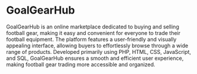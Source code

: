 # GoalGearHub
GoalGearHub is an online marketplace dedicated to buying and selling football gear, making it easy and convenient for everyone to trade their football equipment. The platform features a user-friendly and visually appealing interface, allowing buyers to effortlessly browse through a wide range of products. Developed primarily using PHP, HTML, CSS, JavaScript, and SQL, GoalGearHub ensures a smooth and efficient user experience, making football gear trading more accessible and organized. 
